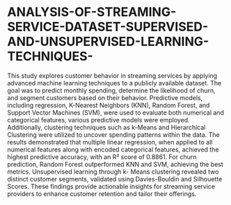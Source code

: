 # ANALYSIS-OF-STREAMING-SERVICE-DATASET-SUPERVISED-AND-UNSUPERVISED-LEARNING-TECHNIQUES-

This study explores customer behavior in streaming services by applying advanced machine
learning techniques to a publicly available dataset. The goal was to predict monthly
spending, determine the likelihood of churn, and segment customers based on their
behavior. Predictive models, including regression, K-Nearest Neighbors (KNN), Random
Forest, and Support Vector Machines (SVM), were used to evaluate both numerical and
categorical features, various predictive models were employed. Additionally, clustering
techniques such as k-Means and Hierarchical Clustering were utilized to uncover spending
patterns within the data. The results demonstrated that multiple linear regression, when
applied to all numerical features along with encoded categorical features, achieved the
highest predictive accuracy, with an R² score of 0.8861. For churn prediction, Random Forest
outperformed KNN and SVM, achieving the best metrics. Unsupervised learning through k-
Means clustering revealed two distinct customer segments, validated using Davies-Bouldin
and Silhouette Scores. These findings provide actionable insights for streaming service
providers to enhance customer retention and tailor their offerings.
